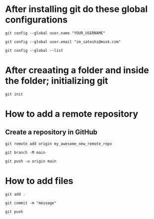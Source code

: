 # After installing git do these global configurations

``git config --global user.name "YOUR_USERNAME"``

``git config --global user.email "im_satoshi@musk.com"``

``git config --global --list``

# After creaating a folder and inside the folder; initializing git

``git init``

# How to add a remote repository
## Create a repository in GitHub

``git remote add origin my_awesome_new_remote_repo``

``git branch -M main``

``git push -u origin main``

# How to add files

``git add .``

``git commit -m "message"``

``git push``

